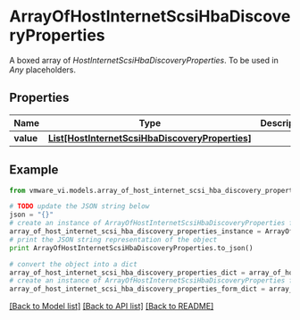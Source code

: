# ArrayOfHostInternetScsiHbaDiscoveryProperties

A boxed array of *HostInternetScsiHbaDiscoveryProperties*. To be used in *Any* placeholders. 

## Properties
Name | Type | Description | Notes
------------ | ------------- | ------------- | -------------
**value** | [**List[HostInternetScsiHbaDiscoveryProperties]**](HostInternetScsiHbaDiscoveryProperties.md) |  | 

## Example

```python
from vmware_vi.models.array_of_host_internet_scsi_hba_discovery_properties import ArrayOfHostInternetScsiHbaDiscoveryProperties

# TODO update the JSON string below
json = "{}"
# create an instance of ArrayOfHostInternetScsiHbaDiscoveryProperties from a JSON string
array_of_host_internet_scsi_hba_discovery_properties_instance = ArrayOfHostInternetScsiHbaDiscoveryProperties.from_json(json)
# print the JSON string representation of the object
print ArrayOfHostInternetScsiHbaDiscoveryProperties.to_json()

# convert the object into a dict
array_of_host_internet_scsi_hba_discovery_properties_dict = array_of_host_internet_scsi_hba_discovery_properties_instance.to_dict()
# create an instance of ArrayOfHostInternetScsiHbaDiscoveryProperties from a dict
array_of_host_internet_scsi_hba_discovery_properties_form_dict = array_of_host_internet_scsi_hba_discovery_properties.from_dict(array_of_host_internet_scsi_hba_discovery_properties_dict)
```
[[Back to Model list]](../README.md#documentation-for-models) [[Back to API list]](../README.md#documentation-for-api-endpoints) [[Back to README]](../README.md)


